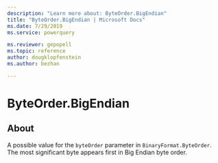 ```yaml
---
description: "Learn more about: ByteOrder.BigEndian"
title: "ByteOrder.BigEndian | Microsoft Docs"
ms.date: 7/29/2019
ms.service: powerquery

ms.reviewer: gepopell
ms.topic: reference
author: dougklopfenstein
ms.author: bezhan

---
```

# ByteOrder.BigEndian


## About

A possible value for the `byteOrder` parameter in `BinaryFormat.ByteOrder`. The most significant byte appears first in Big Endian byte order.
